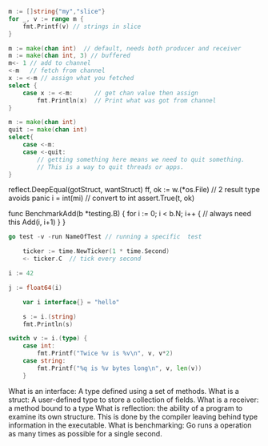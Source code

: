 
```go
m := []string{"my","slice"}
for _, v := range m {
    fmt.Printf(v) // strings in slice
}
```

```go
m := make(chan int)  // default, needs both producer and receiver
m := make(chan int, 3) // buffered
m<- 1 // add to channel
<-m   // fetch from channel
x := <-m // assign what you fetched
select {
    case x := <-m:      // get chan value then assign 
        fmt.Println(x)  // Print what was got from channel
}
```

```go
m := make(chan int)
quit := make(chan int)
select{
    case <-m:
    case <-quit: 
        // getting something here means we need to quit something. 
        // This is a way to quit threads or apps.
}
```

reflect.DeepEqual(gotStruct, wantStruct)
ff, ok := w.(*os.File) // 2 result type avoids panic
i = int(mi) // convert to int
assert.True(t, ok)

func BenchmarkAdd(b *testing.B) {
    for i := 0; i < b.N; i++ { // always need this
        Add(i, i+1)
    }
}
```go
go test -v -run NameOfTest // running a specific  test
```

```go
    ticker := time.NewTicker(1 * time.Second)
	<- ticker.C  // tick every second
```

```go
i := 42

j := float64(i)
```

```go
	var i interface{} = "hello"

	s := i.(string)
	fmt.Println(s)
```

```go
switch v := i.(type) {
	case int:
		fmt.Printf("Twice %v is %v\n", v, v*2)
	case string:
		fmt.Printf("%q is %v bytes long\n", v, len(v))
	}
```


What is an interface: A type defined using a set of methods.
What is a struct: A user-defined type to store a collection of fields.
What is a receiver: a method bound to a type
What is reflection: the ability of a program to examine its own structure. This is done by the compiler leaving behind type information in the executable.
What is benchmarking: Go runs a operation as many times as possible for a single second. 
